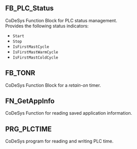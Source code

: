 ## **FB_PLC_Status**

CoDeSys Function Block for PLC status management.  
Provides the following status indicators:
- `Start`
- `Stop`
- `IsFirstMastCycle`
- `IsFirstMastWarmCycle`
- `IsFirstMastColdCycle`

## **FB_TONR**

CoDeSys Function Block for a *retain-on* timer.

## **FN_GetAppInfo**

CoDeSys Function for reading saved application information.

## **PRG_PLCTIME**
CoDeSys program for reading and writing PLC time.
